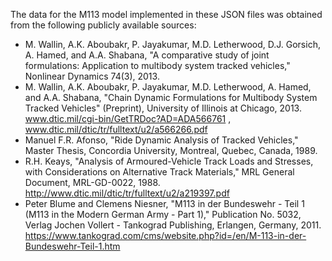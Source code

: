 The data for the M113 model implemented in these JSON files was obtained from the following publicly available sources:

- M. Wallin, A.K. Aboubakr, P. Jayakumar, M.D. Letherwood, D.J. Gorsich, A. Hamed, and A.A. Shabana, "A comparative study of joint formulations: Application to multibody system tracked vehicles," Nonlinear Dynamics 74(3), 2013.
- M. Wallin, A.K. Aboubakr, P. Jayakumar, M.D. Letherwood, A. Hamed, and A.A. Shabana, "Chain Dynamic Formulations for Multibody System Tracked Vehicles" (Preprint), University of Illinois at Chicago, 2013. 
www.dtic.mil/cgi-bin/GetTRDoc?AD=ADA566761 ,
www.dtic.mil/dtic/tr/fulltext/u2/a566266.pdf
- Manuel F.R. Afonso, "Ride Dynamic Analysis of Tracked Vehicles," Master Thesis, Concordia University, Montreal, Quebec, Canada, 1989.
- R.H. Keays, "Analysis of Armoured-Vehicle Track Loads and Stresses, with Considerations on Alternative Track Materials," MRL General Document, MRL-GD-0022, 1988.
http://www.dtic.mil/dtic/tr/fulltext/u2/a219397.pdf
- Peter Blume and Clemens Niesner, "M113 in der Bundeswehr - Teil 1 (M113 in the Modern German Army - Part 1)," Publication No. 5032, Verlag Jochen Vollert - Tankograd Publishing, Erlangen, Germany, 2011.
https://www.tankograd.com/cms/website.php?id=/en/M-113-in-der-Bundeswehr-Teil-1.htm
